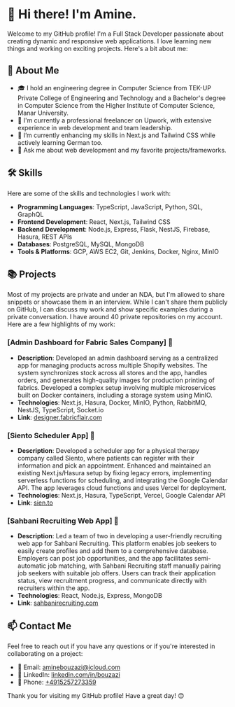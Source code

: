 # 👋 Hi there! I'm Amine.

Welcome to my GitHub profile! I'm a Full Stack Developer passionate about creating dynamic and responsive web applications. I love learning new things and working on exciting projects. Here's a bit about me:

## 🚀 About Me

- 🎓 I hold an engineering degree in Computer Science from TEK-UP Private College of Engineering and Technology and a Bachelor's degree in Computer Science from the Higher Institute of Computer Science, Manar University.
- 💼 I'm currently a professional freelancer on Upwork, with extensive experience in web development and team leadership.
- 🌱 I’m currently enhancing my skills in Next.js and Tailwind CSS while actively learning German too.
- 💬 Ask me about web development and my favorite projects/frameworks. 

## 🛠️ Skills

Here are some of the skills and technologies I work with:

- **Programming Languages**: TypeScript, JavaScript, Python, SQL, GraphQL
- **Frontend Development**: React, Next.js, Tailwind CSS
- **Backend Development**: Node.js, Express, Flask, NestJS, Firebase, Hasura, REST APIs
- **Databases**: PostgreSQL, MySQL, MongoDB
- **Tools & Platforms**: GCP, AWS EC2, Git, Jenkins, Docker, Nginx, MinIO

## 📚 Projects

Most of my projects are private and under an NDA, but I'm allowed to share snippets or showcase them in an interview. While I can't share them publicly on GitHub, I can discuss my work and show specific examples during a private conversation. I have around 40 private repositories on my account. Here are a few highlights of my work:

### [Admin Dashboard for Fabric Sales Company] 🔗
- **Description**: Developed an admin dashboard serving as a centralized app for managing products across multiple Shopify websites. The system synchronizes stock across all stores and the app, handles orders, and generates high-quality images for production printing of fabrics. Developed a complex setup involving multiple microservices built on Docker containers, including a storage system using MinIO.
- **Technologies**: Next.js, Hasura, Docker, MinIO, Python, RabbitMQ, NestJS, TypeScript, Socket.io
- **Link**: <a href="https://designer.fabricflair.com/" target="_blank">designer.fabricflair.com</a>

### [Siento Scheduler App] 🔗
- **Description**: Developed a scheduler app for a physical therapy company called Siento, where patients can register with their information and pick an appointment. Enhanced and maintained an existing Next.js/Hasura setup by fixing legacy errors, implementing serverless functions for scheduling, and integrating the Google Calendar API. The app leverages cloud functions and uses Vercel for deployment.
- **Technologies**: Next.js, Hasura, TypeScript, Vercel, Google Calendar API
- **Link**: <a href="https://www.sien.to/" target="_blank">sien.to</a>

### [Sahbani Recruiting Web App] 🔗
- **Description**: Led a team of two in developing a user-friendly recruiting web app for Sahbani Recruiting. This platform enables job seekers to easily create profiles and add them to a comprehensive database. Employers can post job opportunities, and the app facilitates semi-automatic job matching, with Sahbani Recruiting staff manually pairing job seekers with suitable job offers. Users can track their application status, view recruitment progress, and communicate directly with recruiters within the app.
- **Technologies**: React, Node.js, Express, MongoDB
- **Link**: <a href="https://sahbanirecruiting.com" target="_blank">sahbanirecruiting.com</a>

## 📫 Contact Me

Feel free to reach out if you have any questions or if you're interested in collaborating on a project:

- 📧 Email: [aminebouzazi@icloud.com](mailto:aminebouzazi@icloud.com)
- 💼 LinkedIn: [linkedin.com/in/bouzazi](https://linkedin.com/in/bouzazi)
- 📱 Phone: [+4915257273359](tel:+4915257273359)

Thank you for visiting my GitHub profile! Have a great day! 😊
